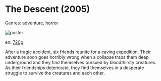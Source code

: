 # The Descent (2005)

Genres: adventure, horror

![poster](http://image.tmdb.org/t/p/w500/ldzNyitGjBLjjOzLTaQyYDMVDF1.jpg)

en:
  [720p](magnet:?xt=urn:btih:82A9BE7CB918A5745779FEE3F75D087DFEA260AF&tr=udp://glotorrents.pw:6969/announce&tr=udp://tracker.opentrackr.org:1337/announce&tr=udp://torrent.gresille.org:80/announce&tr=udp://tracker.openbittorrent.com:80&tr=udp://tracker.coppersurfer.tk:6969&tr=udp://tracker.leechers-paradise.org:6969&tr=udp://p4p.arenabg.ch:1337&tr=udp://tracker.internetwarriors.net:1337)
  


After a tragic accident, six friends reunite for a caving expedition. Their adventure soon goes horribly wrong when a collapse traps them deep underground and they find themselves pursued by bloodthirsty creatures. As their friendships deteriorate, they find themselves in a desperate struggle to survive the creatures and each other.